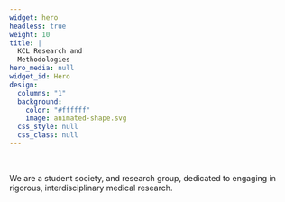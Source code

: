 ```yaml
---
widget: hero
headless: true
weight: 10
title: |
  KCL Research and  
  Methodologies
hero_media: null
widget_id: Hero
design:
  columns: "1"
  background:
    color: "#ffffff"
    image: animated-shape.svg
  css_style: null
  css_class: null
---
```


<br>

We are a student society, and research group, dedicated to engaging in
rigorous, interdisciplinary medical research.
